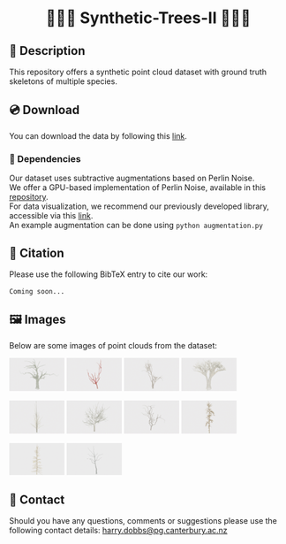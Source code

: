 # <center> 🌿🌳🌱 Synthetic-Trees-II 🌱🌳🌿 </center>




## 📖 Description
This repository offers a synthetic point cloud dataset with ground truth skeletons of multiple species. 

## 💿 Download
You can download the data by following this [link](https://ucliveac-my.sharepoint.com/:f:/r/personal/oliver_batchelor_canterbury_ac_nz/Documents/tree_dataset2?csf=1&web=1&e=fSJeTj).

### 🔗 Dependencies
Our dataset uses subtractive augmentations based on Perlin Noise.<br>
We offer a GPU-based implementation of Perlin Noise, available in this [repository](https://github.com/uc-vision/taichi_perlin).<br>
For data visualization, we recommend our previously developed library, accessible via this [link](https://github.com/uc-vision/synthetic-trees).<br>
An example augmentation can be done using `python augmentation.py`

## 📄 Citation 
Please use the following BibTeX entry to cite our work: <br>

```
Coming soon...

```
## 🖼️ Images
Below are some images of point clouds from the dataset:

<p float="left">
  <img src="images/apple.png" width="100" />
  <img src="images/cherry.png" width="100" /> 
  <img src="images/chinaberry.png" width="100" />
  <img src="images/dracaena.png" width="100" />
</p>
<p float="left">
  <img src="images/ginkgo.png" width="100" />
  <img src="images/london.png" width="100" />
  <img src="images/maple.png" width="100" />
  <img src="images/pine.png" width="100" />
</p>
<p float="left">
  <img src="images/spruce.png" width="100" />
  <img src="images/walnut.png" width="100" />
  <!-- Add more images if needed -->
</p>



## 📩 Contact 
Should you have any questions, comments or suggestions please use the following contact details:
harry.dobbs@pg.canterbury.ac.nz


